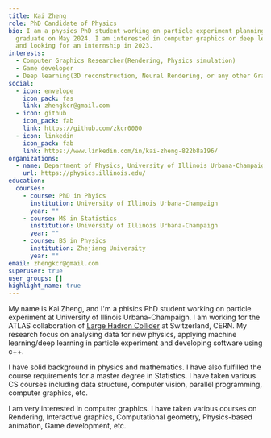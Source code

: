 ```yaml
---
title: Kai Zheng
role: PhD Candidate of Physics
bio: I am a physics PhD student working on particle experiment planning to
  graduate on May 2024. I am interested in computer graphics or deep learning
  and looking for an internship in 2023.
interests:
  - Computer Graphics Researcher(Rendering, Physics simulation)
  - Game developer
  - Deep learning(3D reconstruction, Neural Rendering, or any other Graphics related fields)
social:
  - icon: envelope
    icon_pack: fas
    link: zhengkcr@gmail.com
  - icon: github
    icon_pack: fab
    link: https://github.com/zkcr0000
  - icon: linkedin
    icon_pack: fab
    link: https://www.linkedin.com/in/kai-zheng-822b8a196/
organizations:
  - name: Department of Physics, University of Illinois Urbana-Champaign
    url: https://physics.illinois.edu/
education:
  courses:
    - course: PhD in Phyics
      institution: University of Illinois Urbana-Champaign
      year: ""
    - course: MS in Statistics
      institution: University of Illinois Urbana-Champaign
      year: ""
    - course: BS in Physics
      institution: Zhejiang University
      year: ""
email: zhengkcr@gmail.com
superuser: true
user_groups: []
highlight_name: true
---
```

My name is Kai Zheng, and I'm a phisics PhD student working on particle experiment at University of Illinois Urbana-Champaign. I am working for the ATLAS collaboration of [Large Hadron Collider](https://home.cern/science/accelerators/large-hadron-collider) at Switzerland, CERN. My research focus on analysing data for new physics, applying machine learning/deep learning in particle experiment and developing software using c++.

I have solid background in physics and mathematics. I have also fulfilled the course requirements for a master degree in Statistics. I have taken various CS courses including data structure, computer vision, parallel programming, computer graphics, etc.

I am very interested in computer graphics. I have taken various courses on Rendering, Interactive graphics, Computational geometry, Physics-based animation, Game development, etc.